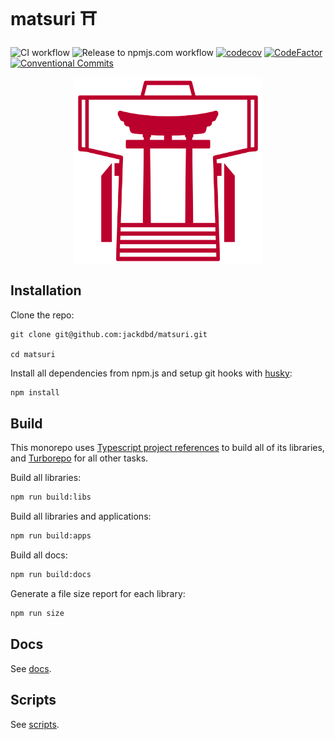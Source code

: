 # matsuri ⛩️

![CI workflow](https://github.com/jackdbd/matsuri/actions/workflows/ci.yaml/badge.svg)
![Release to npmjs.com workflow](https://github.com/jackdbd/matsuri/actions/workflows/release-to-npmjs.yaml/badge.svg)
[![codecov](https://codecov.io/gh/jackdbd/matsuri/branch/main/graph/badge.svg?token=P5uJ3doRer)](https://codecov.io/gh/jackdbd/matsuri)
[![CodeFactor](https://www.codefactor.io/repository/github/jackdbd/matsuri/badge)](https://www.codefactor.io/repository/github/jackdbd/matsuri)
[![Conventional Commits](https://img.shields.io/badge/Conventional%20Commits-1.0.0-%23FE5196?logo=conventionalcommits&logoColor=white)](https://conventionalcommits.org)

<div style="display:flex; align-items:center; justify-content:center"><img src="./assets/images/matsuri-logo.png" alt="the matsuri logo" width=300 height=300 style=""></div>

## Installation

Clone the repo:

```shell
git clone git@github.com:jackdbd/matsuri.git

cd matsuri
```

Install all dependencies from npm.js and setup git hooks with [husky](https://typicode.github.io/husky/):

```sh
npm install
```

## Build

This monorepo uses [Typescript project references](https://www.typescriptlang.org/docs/handbook/project-references.html) to build all of its libraries, and [Turborepo](https://turbo.build/repo) for all other tasks.

Build all libraries:

```sh
npm run build:libs
```

Build all libraries and applications:

```sh
npm run build:apps
```

Build all docs:

```sh
npm run build:docs
```

Generate a file size report for each library:

```sh
npm run size
```

## Docs

See [docs](./docs/README.md).

## Scripts

See [scripts](./scripts/README.md).